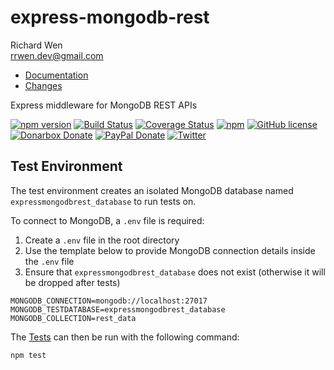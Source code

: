 # express-mongodb-rest

Richard Wen  
rrwen.dev@gmail.com  

* [Documentation](https://rrwen.github.io/express-mongodb-rest)
* [Changes](#changes)

Express middleware for MongoDB REST APIs

[![npm version](https://badge.fury.io/js/express-mongodb-rest.svg)](https://badge.fury.io/js/express-mongodb-rest)
[![Build Status](https://travis-ci.org/rrwen/express-mongodb-rest.svg?branch=master)](https://travis-ci.org/rrwen/express-mongodb-rest)
[![Coverage Status](https://coveralls.io/repos/github/rrwen/express-mongodb-rest/badge.svg?branch=master)](https://coveralls.io/github/rrwen/express-mongodb-rest?branch=master)
[![npm](https://img.shields.io/npm/dt/express-mongodb-rest.svg)](https://www.npmjs.com/package/express-mongodb-rest)
[![GitHub license](https://img.shields.io/github/license/rrwen/express-mongodb-rest.svg)](https://github.com/rrwen/express-mongodb-rest/blob/master/LICENSE)
[![Donarbox Donate](https://img.shields.io/badge/donate-Donarbox-yellow.svg)](https://donorbox.org/rrwen)
[![PayPal Donate](https://img.shields.io/badge/donate-PayPal-yellow.svg)](https://www.paypal.com/cgi-bin/webscr?cmd=_s-xclick&hosted_button_id=NQNSAHK5X46D2)
[![Twitter](https://img.shields.io/twitter/url/https/github.com/rrwen/express-mongodb-rest.svg?style=social)](https://twitter.com/intent/tweet?text=Express%20middleware%20for%20MongoDB%20REST%20APIs:%20https%3A%2F%2Fgithub.com%2Frrwen%2Fexpress-mongodb-rest%20%23nodejs%20%23npm)

## Test Environment

The test environment creates an isolated MongoDB database named `expressmongodbrest_database` to run tests on.

To connect to MongoDB, a `.env` file is required:

1. Create a `.env` file in the root directory
2. Use the template below to provide MongoDB connection details inside the `.env` file
3. Ensure that `expressmongodbrest_database` does not exist (otherwise it will be dropped after tests)

```
MONGODB_CONNECTION=mongodb://localhost:27017
MONGODB_TESTDATABASE=expressmongodbrest_database
MONGODB_COLLECTION=rest_data
```

The [Tests](../README.md#tests) can then be run with the following command:

```
npm test
```